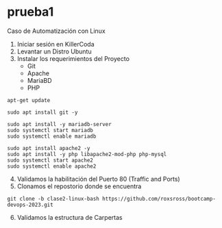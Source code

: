 # prueba1
Caso de Automatización con Linux 
1) Iniciar sesión en KillerCoda
2) Levantar un Distro Ubuntu
3) Instalar los requerimientos del Proyecto
   - Git
   - Apache
   - MariaBD
   - PHP
```
apt-get update

sudo apt install git -y

sudo apt install -y mariadb-server
sudo systemctl start mariadb
sudo systemctl enable mariadb

sudo apt install apache2 -y
sudo apt install -y php libapache2-mod-php php-mysql
sudo systemctl start apache2 
sudo systemctl enable apache2 

```
4) Validamos la habilitación del Puerto 80 (Traffic and Ports)
5) Clonamos el repostorio donde se encuentra
```
git clone -b clase2-linux-bash https://github.com/roxsross/bootcamp-devops-2023.git
```
6) Validamos la estructura de Carpertas
